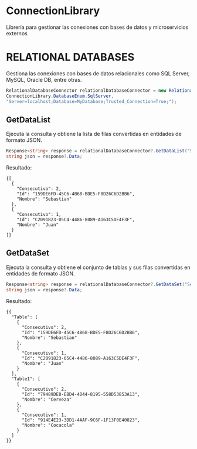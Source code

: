 # ConnectionLibrary
Librería para gestionar las conexiones con bases de datos y microservicios externos

# RELATIONAL DATABASES

Gestiona las conexiones con bases de datos relacionales como SQL Server, MySQL, Oracle DB, entre otras.

```cs
RelationalDatabaseConnector relationalDatabaseConnector = new RelationalDatabaseConnector(
ConnectionLibrary.DatabaseEnum.SqlServer,
"Server=localhost;Database=MyDatabase;Trusted_Connection=True;");
```

## **GetDataList**

Ejecuta la consulta y obtiene la lista de filas convertidas en entidades de formato JSON.

```cs
Response<string> response = relationalDatabaseConnector?.GetDataList("Select * From Cliente");
string json = response?.Data;
```

Resultado:

```
{[
  {
    "Consecutivo": 2,
    "Id": "159DE6FD-45C6-4B68-BDE5-F8D26C6D2BB6",
    "Nombre": "Sebastian"
  },
  {
    "Consecutivo": 1,
    "Id": "C2091823-05C4-4486-8089-A163C5DE4F3F",
    "Nombre": "Juan"
  }
]}
```

## **GetDataSet**

Ejecuta la consulta y obtiene el conjunto de tablas y sus filas convertidas en entidades de formato JSON.

```cs
Response<string> response = relationalDatabaseConnector?.GetDataSet("Select * From Cliente Select * From Producto");
string json = response?.Data;
```

Resultado:

```
{{
  "Table": [
    {
      "Consecutivo": 2,
      "Id": "159DE6FD-45C6-4B68-BDE5-F8D26C6D2BB6",
      "Nombre": "Sebastian"
    },
    {
      "Consecutivo": 1,
      "Id": "C2091823-05C4-4486-8089-A163C5DE4F3F",
      "Nombre": "Juan"
    }
  ],
  "Table1": [
    {
      "Consecutivo": 2,
      "Id": "79489DE8-EBD4-4D44-8195-558D53853A13",
      "Nombre": "Cerveza"
    },
    {
      "Consecutivo": 1,
      "Id": "914E4E23-3DD1-4AAF-9C6F-1F13F0E40823",
      "Nombre": "Cocacola"
    }
  ]
}}
```

